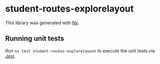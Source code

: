 # student-routes-explorelayout

This library was generated with [Nx](https://nx.dev).

## Running unit tests

Run `nx test student-routes-explorelayout` to execute the unit tests via [Jest](https://jestjs.io).

